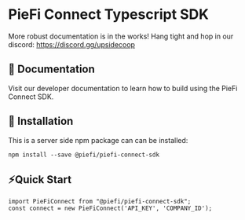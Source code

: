 # PieFi Connect Typescript SDK
More robust documentation is in the works! Hang tight and hop in our discord: https://discord.gg/upsidecoop

## 📖 Documentation
Visit our developer documentation to learn how to build using the PieFi Connect SDK.

## 🔗 Installation
This is a server side npm package can can be installed: 
```
npm install --save @piefi/piefi-connect-sdk
```

## ⚡️Quick Start
```
import PieFiConnect from "@piefi/piefi-connect-sdk";
const connect = new PieFiConnect('API_KEY', 'COMPANY_ID');
```